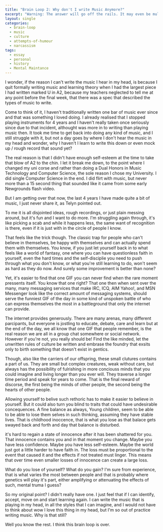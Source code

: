 ```yaml
---
title: "Brain Loop 2: Why don't I write Music Anymore?"
excerpt: "Warning: The answer will go off the rails. It may even be multi-track drifting off the rails."
layout: single
categories:
  - brain-loop
  - music
  - culture
  - attempts-of-humour
  - narcassism 
tags: 
  - essay
  - personal
  - history
  - Mental Maintance
---
```


I wonder, if the reason I can't write the music I hear in my head, is because I quit formally writing music and learning theory when I had the largest piece I had written marked U in A2, because my teachers neglected to tell me at any point before the final week, that there was a spec that described the types of music to write. 

Come to think of it, I haven't traditionally written one bar of music ever since and that was something I loved doing. I already realised that I stopped playing instruments for 4 years and I haven't really taken once seriously since due to that incident, althought was more in to writing than playing music then.
It took me time to get back into doing any kind of music, and I still struggle with it, but not a day goes by where I don't hear the music in my head and wonder, why I haven't I learn to write this down or even mock up / rough record that sound yet? 

The real reason is that I didn't have enough self-esteem at the time to take that blow of A2 to the chin. I let it break me down, to the point where I changed my uni corse and rather than doing a Dual Honors in Music Technology and Computer Science, the sole reason I chose my University. I did single Computer Science in the end. 
I did flirt with music, but never more than a 15 second thing that sounded like it came from some early Newgrounds flash video.

But I am getting over that now, the last 4 years I have made quite a bit of music, I just never share it, as Telyn pointed out. 

To me it is all disjointed ideas, rough recordings, or just plain messing around, but it's fun and I want to do more. I'm struggling again through, it's like picking a scab and while it happens less, the same want of recognition is there, even if it is just with in the circle of people I know. 

That feels like the trick though. The classic trap for people who can't believe in themselves, be happy with themselves and can actually spend them with themselves. You know, if you just let yourself back in to what feels like a world of fantasy, one where you can have questionless faith in yourself, even the hard times and the self-disciplie you need to push through what you don't know, or what you're still learning to do, won't seem as hard as they do now. And surely some improvement is better than none?

Yet, it's easier to find that one GIF you can never find when the rare moment pressents itself. You know that one right? That one then when sent over the many, many messaging services that make IRC, ICQ, AIM Yahoo!, and MSN Messenger look like the correct amount of messaging systems, should serve the funniest GIF of the day in some kind of unspoken battle of who can express themselves the most in a battleground that only the internet can provide.

The internet provides generously. There are many arenas, many different parcipants, but everyone is jostling to educate, debate, care and learn but at the end of the day, we all know that one GIF that people remember, is the real reason we are all in a group chat somewhere or social network. However if you're not, you really should be! Find the like minded, let the unwritten rules of culture be written and embrase the foundry that exsits only to birth something that doesn't exist in gentics. 

Though, also like the carriers of our offspring, these small clutures contains a part of us. They are small but complex creatures, weak without care, but always has the possibility of fulrishing in more conciouss minds that you could imagine and living longer than you ever will. They traverse a longer time period and speak for years to come. That is the final reward of discorse, the first being the minds of other people, the second being the hearts of other people.

Allowing yourself to belive such rethoric has to make it easier to believe in yourself. But it could also turn you blind to traits that could have undesirable concequences. A fine balance as always, Young children, seem to be able to be able to lose them selves in such thinking, assuming they have stable lives. That is childhood inoccence, that is what you lose as that balace gets swayed back and forth and day that balance is disturbed.

it's hard to regain a state of innocence after it has been shattered for you. That innocence contains you and in that moment you change. Maybe you have less confidence. Maybe you have less self-esteem. Maybe the world just got a little harder to have faith in. The loss must be proportional to the event that caused it and the effects if not treated must linger. This means that over time even smaller losses of innocence can create a large loss. 

What do you lose of yourself? What do you gain? I'm sure from experience, that is what varies the most between people and that is probably where genetics will play it's part, either amplifying or attenuating the effects of such, mental truma I guess?

So my original point? I didn't really have one. I just feel that if I can identify, accept, move on and start learning again. I can write the music that is playing in my head, in all the styles that I can imagine, and I would not have to think about wow I love this thing in my head, but I'm so out of practice writing music. Why is that still?

Well you know the rest. I think this brain loop is over.

